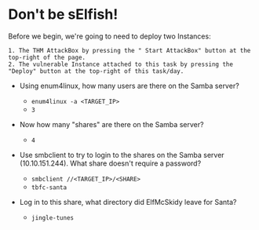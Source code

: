 # Don't be sElfish!

Before we begin, we're going to need to deploy two Instances:

	1. The THM AttackBox by pressing the " Start AttackBox" button at the top-right of the page.
	2. The vulnerable Instance attached to this task by pressing the "Deploy" button at the top-right of this task/day.

- Using enum4linux, how many users are there on the Samba server?

	- `enum4linux -a <TARGET_IP>`
	- `3`

- Now how many "shares" are there on the Samba server?

	- `4`

- Use smbclient to try to login to the shares on the Samba server (10.10.151.244). What share doesn't require a password?

	- `smbclient //<TARGET_IP>/<SHARE>`
	- `tbfc-santa`

- Log in to this share, what directory did ElfMcSkidy leave for Santa?

	- `jingle-tunes`

